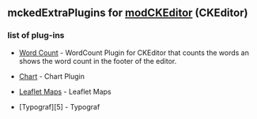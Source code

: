 ## mckedExtraPlugins for [modCKEditor][1] (CKEditor)

### list of plug-ins

* [Word Count][2] - WordCount Plugin for CKEditor that counts the words an shows the word count in the footer of the editor.

* [Chart][3] - Chart Plugin

* [Leaflet Maps][4] - Leaflet Maps

* [Typograf][5] - Typograf


[1]: https://github.com/vgrish/modCKEditor
[2]: https://github.com/w8tcha/CKEditor-WordCount-Plugin
[3]: https://github.com/wwalc/chart
[4]: https://github.com/ranelpadon/ckeditor-leaflet
[4]: https://github.com/vgrish/ckeditor-plugin-typograf
